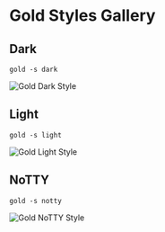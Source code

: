 # Gold Styles Gallery

## Dark

`gold -s dark`

![Gold Dark Style](https://github.com/charmbracelet/gold/raw/master/styles/dark.png)

## Light

`gold -s light`

![Gold Light Style](https://github.com/charmbracelet/gold/raw/master/styles/light.png)

## NoTTY

`gold -s notty`

![Gold NoTTY Style](https://github.com/charmbracelet/gold/raw/master/styles/notty.png)
